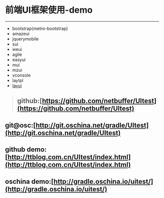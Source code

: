 # 前端UI框架使用-demo
---
* bootstrap(metro-bootstrap)
* amazeui
* jquerymobile
* sui
* weui
* agile
* easyui
* mui
* mzui
* vconsole
* laytpl
* [layui](https://github.com/sentsin/layui/)

> ## github:[https://github.com/netbuffer/UItest](https://github.com/netbuffer/UItest)  
## git@osc:[http://git.oschina.net/gradle/UItest](http://git.oschina.net/gradle/UItest)
## github demo:[http://ttblog.com.cn/UItest/index.html](http://ttblog.com.cn/UItest/index.html)  
## oschina demo:[http://gradle.oschina.io/uitest/](http://gradle.oschina.io/uitest/)
